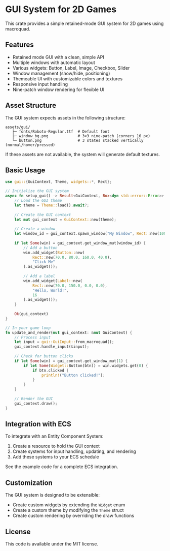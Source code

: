 # GUI System for 2D Games

This crate provides a simple retained-mode GUI system for 2D games using macroquad.

## Features

- Retained mode GUI with a clean, simple API
- Multiple windows with automatic layout
- Various widgets: Button, Label, Image, Checkbox, Slider
- Window management (show/hide, positioning)
- Themeable UI with customizable colors and textures
- Responsive input handling
- Nine-patch window rendering for flexible UI

## Asset Structure

The GUI system expects assets in the following structure:

```
assets/gui/
   ├─ fonts/Roboto-Regular.ttf  # Default font
   ├─ window_bg.png             # 3×3 nine-patch (corners 16 px)
   └─ button.png                # 3 states stacked vertically (normal/hover/pressed)
```

If these assets are not available, the system will generate default textures.

## Basic Usage

```rust
use gui::{GuiContext, Theme, widgets::*, Rect};

// Initialize the GUI system
async fn setup_gui() -> Result<GuiContext, Box<dyn std::error::Error>> {
    // Load the GUI theme
    let theme = Theme::load().await?;
    
    // Create the GUI context
    let mut gui_context = GuiContext::new(theme);
    
    // Create a window
    let window_id = gui_context.spawn_window("My Window", Rect::new(100.0, 80.0, 300.0, 220.0));
    
    if let Some(win) = gui_context.get_window_mut(window_id) {
        // Add a button
        win.add_widget(Button::new(
            Rect::new(70.0, 80.0, 160.0, 40.0),
            "Click Me"
        ).as_widget());
        
        // Add a label
        win.add_widget(Label::new(
            Rect::new(70.0, 150.0, 0.0, 0.0),
            "Hello, World!",
            16
        ).as_widget());
    }
    
    Ok(gui_context)
}

// In your game loop
fn update_and_render(mut gui_context: &mut GuiContext) {
    // Process input
    let input = gui::GuiInput::from_macroquad();
    gui_context.handle_input(&input);
    
    // Check for button clicks
    if let Some(win) = gui_context.get_window_mut(1) {
        if let Some(Widget::Button(btn)) = win.widgets.get(0) {
            if btn.clicked {
                println!("Button clicked!");
            }
        }
    }
    
    // Render the GUI
    gui_context.draw();
}
```

## Integration with ECS

To integrate with an Entity Component System:

1. Create a resource to hold the GUI context
2. Create systems for input handling, updating, and rendering
3. Add these systems to your ECS schedule

See the example code for a complete ECS integration.

## Customization

The GUI system is designed to be extensible:

- Create custom widgets by extending the `Widget` enum
- Create a custom theme by modifying the `Theme` struct
- Create custom rendering by overriding the draw functions

## License

This code is available under the MIT license. 